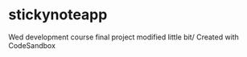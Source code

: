# stickynoteapp

Wed development course final project modified little bit/ Created with CodeSandbox
